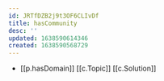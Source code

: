 ```yaml
---
id: JRTfDZB2j9t3OF6CLIvDf
title: hasCommunity
desc: ''
updated: 1638590614346
created: 1638590568729
---
```



- [[p.hasDomain]] [[c.Topic]] [[c.Solution]] 
